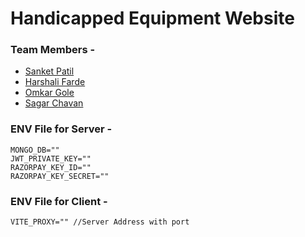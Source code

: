 # Handicapped Equipment Website 
### Team Members -
* [Sanket Patil](https://github.com/sanket-16)
* [Harshali Farde](https://github.com/harshali08)
* [Omkar Gole](https://github.com/Omkargole06)
* [Sagar Chavan](https://github.com/sagar2422)


### ENV File for Server -
    MONGO_DB=""
    JWT_PRIVATE_KEY=""
    RAZORPAY_KEY_ID=""
    RAZORPAY_KEY_SECRET=""

### ENV File for Client -
    VITE_PROXY="" //Server Address with port